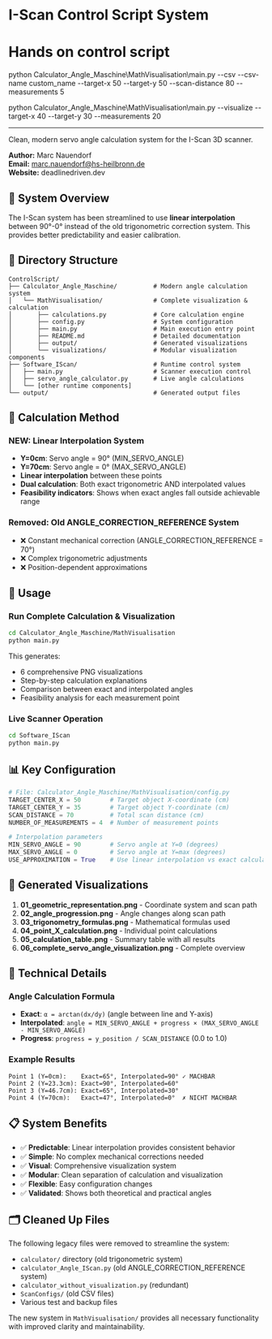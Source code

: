 # I-Scan Control Script System

# Hands on control script
python Calculator_Angle_Maschine\MathVisualisation\main.py --csv --csv-name custom_name --target-x 50 --target-y 50 --scan-distance 80 --measurements 5

python Calculator_Angle_Maschine\MathVisualisation\main.py --visualize --target-x 40 --target-y 30 --measurements 20

--- 

Clean, modern servo angle calculation system for the I-Scan 3D scanner.

**Author:** Marc Nauendorf  
**Email:** marc.nauendorf@hs-heilbronn.de  
**Website:** deadlinedriven.dev

## 🎯 System Overview

The I-Scan system has been streamlined to use **linear interpolation** between 90°-0° instead of the old trigonometric correction system. This provides better predictability and easier calibration.

## 📁 Directory Structure

```
ControlScript/
├── Calculator_Angle_Maschine/          # Modern angle calculation system
│   └── MathVisualisation/              # Complete visualization & calculation
│       ├── calculations.py             # Core calculation engine
│       ├── config.py                   # System configuration
│       ├── main.py                     # Main execution entry point
│       ├── README.md                   # Detailed documentation
│       ├── output/                     # Generated visualizations
│       └── visualizations/             # Modular visualization components
├── Software_IScan/                     # Runtime control system
│   ├── main.py                         # Scanner execution control
│   ├── servo_angle_calculator.py       # Live angle calculations
│   └── [other runtime components]
└── output/                             # Generated output files
```

## 🔄 Calculation Method

### NEW: Linear Interpolation System
- **Y=0cm**: Servo angle = 90° (MIN_SERVO_ANGLE)
- **Y=70cm**: Servo angle = 0° (MAX_SERVO_ANGLE)
- **Linear interpolation** between these points
- **Dual calculation**: Both exact trigonometric AND interpolated values
- **Feasibility indicators**: Shows when exact angles fall outside achievable range

### Removed: Old ANGLE_CORRECTION_REFERENCE System
- ❌ Constant mechanical correction (ANGLE_CORRECTION_REFERENCE = 70°)
- ❌ Complex trigonometric adjustments
- ❌ Position-dependent approximations

## 🚀 Usage

### Run Complete Calculation & Visualization
```bash
cd Calculator_Angle_Maschine/MathVisualisation
python main.py
```

This generates:
- 6 comprehensive PNG visualizations
- Step-by-step calculation explanations  
- Comparison between exact and interpolated angles
- Feasibility analysis for each measurement point

### Live Scanner Operation
```bash
cd Software_IScan
python main.py
```

## 📊 Key Configuration

```python
# File: Calculator_Angle_Maschine/MathVisualisation/config.py
TARGET_CENTER_X = 50        # Target object X-coordinate (cm)
TARGET_CENTER_Y = 35        # Target object Y-coordinate (cm)
SCAN_DISTANCE = 70          # Total scan distance (cm)
NUMBER_OF_MEASUREMENTS = 4  # Number of measurement points

# Interpolation parameters
MIN_SERVO_ANGLE = 90        # Servo angle at Y=0 (degrees)
MAX_SERVO_ANGLE = 0         # Servo angle at Y=max (degrees)
USE_APPROXIMATION = True    # Use linear interpolation vs exact calculation
```

## 🎨 Generated Visualizations

1. **01_geometric_representation.png** - Coordinate system and scan path
2. **02_angle_progression.png** - Angle changes along scan path
3. **03_trigonometry_formulas.png** - Mathematical formulas used
4. **04_point_X_calculation.png** - Individual point calculations
5. **05_calculation_table.png** - Summary table with all results
6. **06_complete_servo_angle_visualization.png** - Complete overview

## 🔧 Technical Details

### Angle Calculation Formula
- **Exact**: `α = arctan(dx/dy)` (angle between line and Y-axis)
- **Interpolated**: `angle = MIN_SERVO_ANGLE + progress × (MAX_SERVO_ANGLE - MIN_SERVO_ANGLE)`
- **Progress**: `progress = y_position / SCAN_DISTANCE` (0.0 to 1.0)

### Example Results
```
Point 1 (Y=0cm):    Exact=65°, Interpolated=90° ✓ MACHBAR
Point 2 (Y=23.3cm): Exact=90°, Interpolated=60° 
Point 3 (Y=46.7cm): Exact=65°, Interpolated=30°
Point 4 (Y=70cm):   Exact=47°, Interpolated=0°  ✗ NICHT MACHBAR
```

## 📋 System Benefits

- ✅ **Predictable**: Linear interpolation provides consistent behavior
- ✅ **Simple**: No complex mechanical corrections needed
- ✅ **Visual**: Comprehensive visualization system
- ✅ **Modular**: Clean separation of calculation and visualization
- ✅ **Flexible**: Easy configuration changes
- ✅ **Validated**: Shows both theoretical and practical angles

## 🗂️ Cleaned Up Files

The following legacy files were removed to streamline the system:
- `calculator/` directory (old trigonometric system)
- `calculator_Angle_IScan.py` (old ANGLE_CORRECTION_REFERENCE system)
- `calculator_without_visualization.py` (redundant)
- `ScanConfigs/` (old CSV files)
- Various test and backup files

The new system in `MathVisualisation/` provides all necessary functionality with improved clarity and maintainability.
